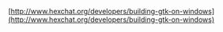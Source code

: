 [http://www.hexchat.org/developers/building-gtk-on-windows](http://www.hexchat.org/developers/building-gtk-on-windows)